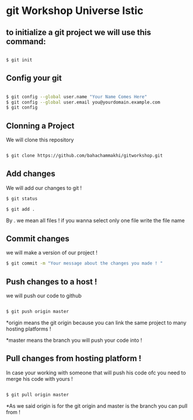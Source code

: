 # git Workshop Universe Istic

## to initialize a git project we will use this command:

```Bash

$ git init

```

## Config your git

```Bash

$ git config --global user.name "Your Name Comes Here"
$ git config --global user.email you@yourdomain.example.com
$ git config

```

## Clonning a Project

We will clone this repository

```Bash

$ git clone https://github.com/bahachammakhi/gitworkshop.git

```

## Add changes

We will add our changes to git !

```bash
$ git status

$ git add .

```

By . we mean all files !
if you wanna select only one file write the file name

## Commit changes

we will make a version of our project !

```bash
$ git commit -m "Your message about the changes you made ! "

```

## Push changes to a host !

we will push our code to github

```bash

$ git push origin master

```

\*origin means the git origin because you can link the same project to many hosting platforms !

\*master means the branch you will push your code into !

## Pull changes from hosting platform !

In case your working with someone that will push his code ofc you need to merge his code with yours !

```bash

$ git pull origin master

```

\*As we said origin is for the git origin and master is the branch you can pull from !

